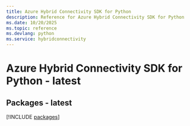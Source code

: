 ```yaml
---
title: Azure Hybrid Connectivity SDK for Python
description: Reference for Azure Hybrid Connectivity SDK for Python
ms.date: 10/20/2025
ms.topic: reference
ms.devlang: python
ms.service: hybridconnectivity
---
```

# Azure Hybrid Connectivity SDK for Python - latest
## Packages - latest
[!INCLUDE [packages](hybrid-connectivity-index.md)]